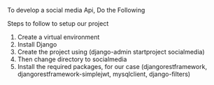 To develop a social media Api, Do the Following

Steps to follow to setup our project

1. Create a virtual environment
2. Install Django
3. Create the project using (django-admin startproject socialmedia)
4. Then change directory to socialmedia
5. Install the required packages, for our case
   (djangorestframework, djangorestframework-simplejwt, mysqlclient, django-filters)
